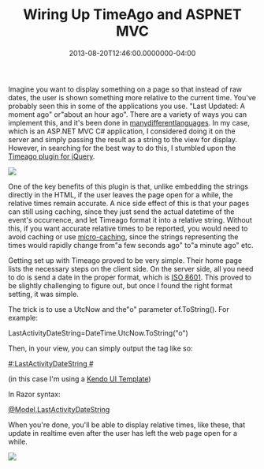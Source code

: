 ﻿---
title: Wiring Up TimeAgo and ASPNET MVC
date: "2013-08-20T12:46:00.0000000-04:00"
description: Imagine you want to display something on a page so that instead of
featuredImage: /img/timeago.png
---

Imagine you want to display something on a page so that instead of raw dates, the user is shown something more relative to the current time. You've probably seen this in some of the applications you use. "Last Updated: A moment ago" or"about an hour ago". There are a variety of ways you can implement this, and it's been done in [many](http://stackoverflow.com/questions/11/how-do-i-calculate-relative-time)[different](http://stackoverflow.com/questions/195740/how-do-you-do-relative-time-in-rails)[languages](http://www.devnetwork.net/viewtopic.php?f=50&t=113253). In my case, which is an ASP.NET MVC C# application, I considered doing it on the server and simply passing the result as a string to the view for display. However, in searching for the best way to do this, I stumbled upon the [Timeago plugin for jQuery](http://timeago.yarp.com/).

![](/img/timeago.png)

One of the key benefits of this plugin is that, unlike embedding the strings directly in the HTML, if the user leaves the page open for a while, the relative times remain accurate. A nice side effect of this is that your pages can still using caching, since they just send the actual datetime of the event's occurrence, and let Timeago format it into a relative string. Without this, if you want accurate relative times to be reported, you would need to avoid caching or use [micro-caching](http://ardalis.com/1811), since the strings representing the times would rapidly change from"a few seconds ago" to"a minute ago" etc.

Getting set up with Timeago proved to be very simple. Their home page lists the necessary steps on the client side. On the server side, all you need to do is send a date in the proper format, which is [ISO 8601](http://en.wikipedia.org/wiki/ISO_8601). This proved to be slightly challenging to figure out, but once I found the right format setting, it was simple.

The trick is to use a UtcNow and the"o" parameter of.ToString(). For example:

LastActivityDateString=DateTime.UtcNow.ToString("o")

Then, in your view, you can simply output the <abbr> tag like so:

<abbr class="timeago" title="#:LastActivityDateString #">#:LastActivityDateString #</abbr>

(in this case I'm using a [Kendo UI Template](http://docs.kendoui.com/getting-started/framework/templates/overview))

In Razor syntax:

<abbr class="timeago" title="@Model.LastActivityDateString">@Model.LastActivityDateString</abbr>

When you're done, you'll be able to display relative times, like these, that update in realtime even after the user has left the web page open for a while.

![](/img/13minagp.png)

